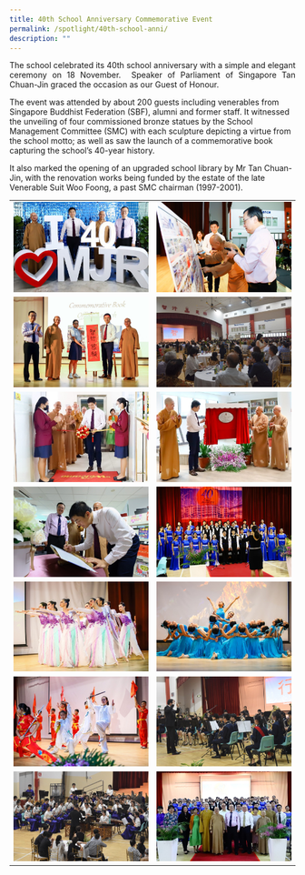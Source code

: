 ```yaml
---
title: 40th School Anniversary Commemorative Event
permalink: /spotlight/40th-school-anni/
description: ""
---
```

<p style="text-align: justify;">The school celebrated its 40th school anniversary with a simple and elegant ceremony on 18 November.&nbsp; Speaker of Parliament of Singapore Tan Chuan-Jin graced the occasion as our Guest of Honour.&nbsp;

The event was attended by about 200 guests including venerables from Singapore Buddhist Federation (SBF), alumni and former staff. It witnessed the unveiling of four commissioned bronze statues by the School Management Committee (SMC) with each sculpture depicting a virtue from the school motto; as well as saw the launch of a commemorative book capturing the school’s 40-year history.&nbsp;&nbsp;

It also marked the opening of an upgraded school library by Mr Tan Chuan-Jin, with the renovation works being funded by the estate of the late Venerable Suit Woo Foong, a past SMC chairman (1997-2001).</p>
	
	
|  |  |  
| -------- | -------- | 
|![](/images/Spotlight/Anniversary/anniv1.jpg)|![](/images/Spotlight/Anniversary/anniv2.jpg)|
![](/images/Spotlight/Anniversary/anniv3.jpg)|![](/images/Spotlight/Anniversary/anniv4.jpg)|
![](/images/Spotlight/Anniversary/anniv5.jpg)|![](/images/Spotlight/Anniversary/anniv6.jpg)|
![](/images/Spotlight/Anniversary/anniv7.jpg)|![](/images/Spotlight/Anniversary/anniv8.jpg)|
![](/images/Spotlight/Anniversary/anniv9.jpg)|![](/images/Spotlight/Anniversary/anniv10.jpg)|
![](/images/Spotlight/Anniversary/anniv11.jpg)|![](/images/Spotlight/Anniversary/anniv12.JPG)|
![](/images/Spotlight/Anniversary/anniv13.jpg)|![](/images/Spotlight/Anniversary/anniv14.jpg)|